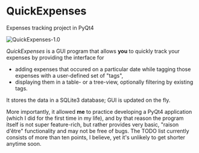 QuickExpenses
=============

Expenses tracking project in PyQt4

![QuickExpenses-1.0](http://i.imgur.com/6MqUS88.png)

*QuickExpenses* is a GUI program that allows **you** to quickly track your
expenses by providing the interface for

 * adding expenses that occured on a particular date while tagging those
   expenses with a user-defined set of "tags",
 * displaying them in a table- or a tree-view, optionally filtering by existing
   tags.

It stores the data in a SQLite3 database; GUI is updated on the fly.

More importantly, it allowed **me** to practice developing a PyQt4 application
(which I did for the first time in my life), and by that reason the program
itself is not super feature-rich, but rather provides very basic, "raison
d'être" functionality and may not be free of bugs.  The TODO list currently
consists of more than ten points, I believe, yet it's unlikely to get shorter
anytime soon.
